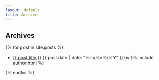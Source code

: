 ```yaml
---
layout: default
title: Archives
---
```


<h2>Archives</h2>

{% for post in site.posts %}
<ul>
  <li>
    <a href="{{ post.url }}">{{ post.title }}</a>
    <span class="posted_date">{{ post.date | date: "%m/%d%/%Y" }} by {% include author.html %}</span>
  </li>
</ul>
{% endfor %}